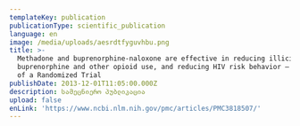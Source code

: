 ```yaml
---
templateKey: publication
publicationType: scientific_publication
language: en
image: /media/uploads/aesrdtfyguvhbu.png
title: >-
  Methadone and buprenorphine-naloxone are effective in reducing illicit
  buprenorphine and other opioid use, and reducing HIV risk behavior – Outcomes
  of a Randomized Trial
publishDate: 2013-12-01T11:05:00.000Z
description: სამეცნიერო პუბლიკაცია
upload: false
enLink: 'https://www.ncbi.nlm.nih.gov/pmc/articles/PMC3818507/'
---
```


